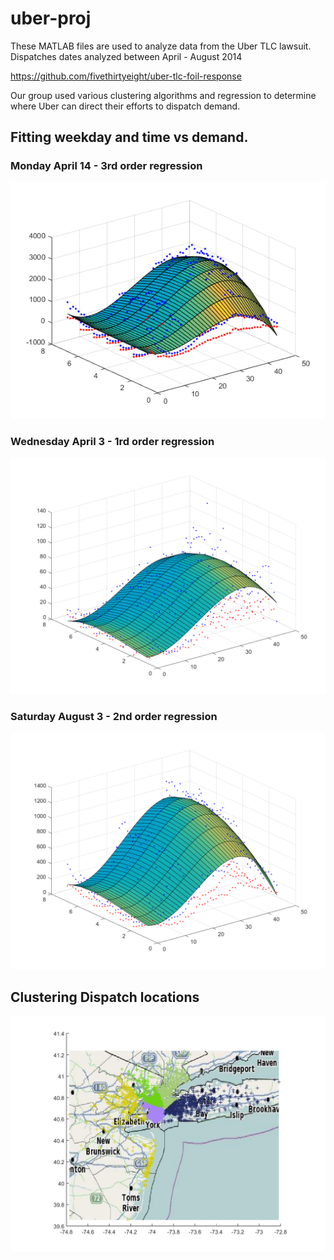 # uber-proj

These MATLAB files are used to analyze data from the Uber TLC lawsuit. Dispatches dates analyzed between April - August 2014

https://github.com/fivethirtyeight/uber-tlc-foil-response

Our group used various clustering algorithms and regression to determine where Uber can direct their efforts to dispatch demand.

## Fitting weekday and time vs demand.

### Monday April 14 - 3rd order regression
![Monday April 14th regression the 3rd order](https://github.com/hungrymonkey/uber-proj/blob/master/apr14_regression_3rd.png "Monday April 14th")

### Wednesday April 3 - 1rd order regression
![Wednesday demand to the 1st order](https://github.com/hungrymonkey/uber-proj/blob/master/regressions/regreesion_apr_3rd_cl_1.png "Wednesday")

### Saturday August 3 - 2nd order regression
![Saturday demand to the 2rd order](https://github.com/hungrymonkey/uber-proj/blob/master/regressions/regreesion_aug_3rd_cl_2.png "Saturday")


## Clustering Dispatch locations
![Kmeans Uber Dispatches](https://github.com/hungrymonkey/uber-proj/blob/master/Proj/map_uber8.png "Kmeans dispatch clustering")
